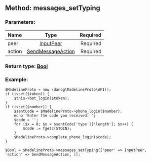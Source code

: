 ## Method: messages\_setTyping  

### Parameters:

| Name     |    Type       | Required |
|----------|:-------------:|---------:|
|peer|[InputPeer](../types/InputPeer.md) | Required|
|action|[SendMessageAction](../types/SendMessageAction.md) | Required|


### Return type: [Bool](../types/Bool.md)

### Example:


```
$MadelineProto = new \danog\MadelineProto\API();
if (isset($token)) {
    $this->bot_login($token);
}
if (isset($number)) {
    $sentCode = $MadelineProto->phone_login($number);
    echo 'Enter the code you received: ';
    $code = '';
    for ($x = 0; $x < $sentCode['type']['length']; $x++) {
        $code .= fgetc(STDIN);
    }
    $MadelineProto->complete_phone_login($code);
}

$Bool = $MadelineProto->messages_setTyping(['peer' => InputPeer, 'action' => SendMessageAction, ]);
```